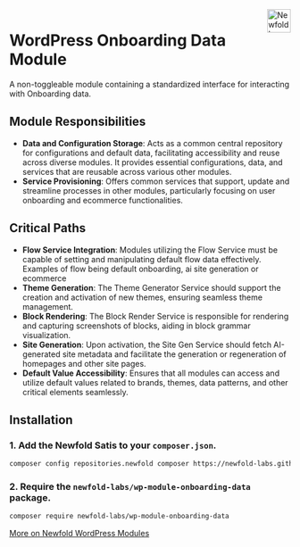<a href="https://newfold.com/" target="_blank">
    <img src="https://newfold.com/content/experience-fragments/newfold/site-header/master/_jcr_content/root/header/logo.coreimg.svg/1621395071423/newfold-digital.svg" alt="Newfold Logo" title="Newfold Digital" align="right" 
height="42" />
</a>

# WordPress Onboarding Data Module
A non-toggleable module containing a standardized interface for interacting with Onboarding data.

## Module Responsibilities

- **Data and Configuration Storage**: Acts as a common central repository for configurations and default data, facilitating accessibility and reuse across diverse modules. It provides essential configurations, data, and services that are reusable across various other modules. 
- **Service Provisioning**: Offers common services that support, update and streamline processes in other modules,  particularly focusing on user onboarding and ecommerce functionalities.

## Critical Paths

- **Flow Service Integration**: Modules utilizing the Flow Service must be capable of setting and manipulating default flow data effectively. Examples of flow being default onboarding, ai site generation or ecommerce
- **Theme Generation**: The Theme Generator Service should support the creation and activation of new themes, ensuring seamless theme management.
- **Block Rendering**: The Block Render Service is responsible for rendering and capturing screenshots of blocks, aiding in block grammar visualization.
- **Site Generation**: Upon activation, the Site Gen Service should fetch AI-generated site metadata and facilitate the generation or regeneration of homepages and other site pages. 
- **Default Value Accessibility**: Ensures that all modules can access and utilize default values related to brands, themes, data patterns, and other critical elements seamlessly.

## Installation

### 1. Add the Newfold Satis to your `composer.json`.

 ```bash
 composer config repositories.newfold composer https://newfold-labs.github.io/satis
 ```

### 2. Require the `newfold-labs/wp-module-onboarding-data` package.

 ```bash
 composer require newfold-labs/wp-module-onboarding-data
 ```

[More on Newfold WordPress Modules](https://github.com/newfold-labs/wp-module-loader)
